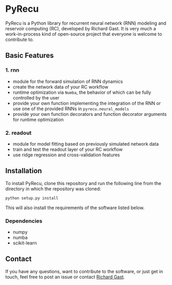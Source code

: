 # PyRecu

PyRecu is a Python library for recurrent neural network (RNN) modeling and reservoir computing (RC), developed by Richard Gast.
It is very much a work-in-process kind of open-source project that everyone is welcome to contribute to.

## Basic Features

### 1. rnn
- module for the forward simulation of RNN dynamics
- create the network data of your RC workflow
- runtime optimization via `Numba`, the behavior of which can be fully controlled by the user
- provide your own function implementing the integration of the RNN or use one of the provided RNNs in `pyrecu.neural_models`
- provide your own function decorators and function decorator arguments for runtime optimization

### 2. readout
- module for model fitting based on previously simulated network data
- train and test the readout layer of your RC workflow
- use ridge regression and cross-validation features 

## Installation

To install PyRecu, clone this repository and run the following line from the directory in which the repository was cloned:
```
python setup.py install
```
This will also install the requirements of the software listed below.

### Dependencies
- numpy
- numba
- scikit-learn

## Contact

If you have any questions, want to contribute to the software, or just get in touch, feel free to post an issue or contact [Richard Gast](https://www.richardgast.me).
